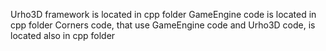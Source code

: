 Urho3D framework is located in cpp folder 
GameEngine code is located in cpp folder 
Corners code, that use GameEngine code and Urho3D code, is located also in cpp folder 
